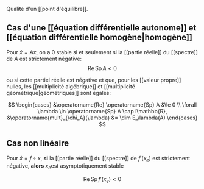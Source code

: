 Qualité d'un [[point d'équilibre]].

## Cas d'une [[équation différentielle autonome]] et [[équation différentielle homogène|homogène]]

Pour $\dot x = Ax$, on a $0$ stable si et seulement si la [[partie réelle]] du [[spectre]] de $A$ est strictement négative:
$$
\operatorname{Re} \operatorname{Sp} A < 0
$$

ou si cette partiel réelle est négative et que, pour les [[valeur propre]] nulles, les [[multiplicité algébrique]] et [[multiplicité géométrique|géométriques]] sont égales:

$$
\begin{cases}
&\operatorname{Re} \operatorname{Sp} A &\le 0 \\
\forall \lambda \in \operatorname{Sp} A \cap i\mathbb{R}, &\operatorname{mult}_{\chi_A}(\lambda) &= \dim E_\lambda(A)
\end{cases}
$$


## Cas non linéaire
Pour $\dot x = f \circ x$, **si** la [[partie réelle]] du [[spectre]] de $f'(x_e)$ est strictement négative, **alors** $x_e$est asymptotiquement stable

$$
\operatorname{Re} \operatorname{Sp} f'(x_e) < 0
$$
